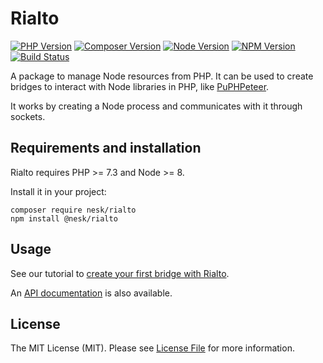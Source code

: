 # Rialto

[![PHP Version](https://img.shields.io/packagist/php-v/nesk/rialto.svg?style=flat-square)](http://php.net/)
[![Composer Version](https://img.shields.io/packagist/v/nesk/rialto.svg?style=flat-square&label=Composer)](https://packagist.org/packages/nesk/rialto)
[![Node Version](https://img.shields.io/node/v/@nesk/rialto.svg?style=flat-square&label=Node)](https://nodejs.org/)
[![NPM Version](https://img.shields.io/npm/v/@nesk/rialto.svg?style=flat-square&label=NPM)](https://www.npmjs.com/package/@nesk/rialto)
[![Build Status](https://img.shields.io/travis/nesk/rialto.svg?style=flat-square&label=Build%20Status)](https://travis-ci.org/nesk/rialto)

A package to manage Node resources from PHP. It can be used to create bridges to interact with Node libraries in PHP, like [PuPHPeteer](https://github.com/nesk/puphpeteer/).

It works by creating a Node process and communicates with it through sockets.

## Requirements and installation

Rialto requires PHP >= 7.3 and Node >= 8.

Install it in your project:

```shell
composer require nesk/rialto
npm install @nesk/rialto
```

## Usage

See our tutorial to [create your first bridge with Rialto](docs/tutorial.md).

An [API documentation](docs/api.md) is also available.

## License

The MIT License (MIT). Please see [License File](LICENSE) for more information.
